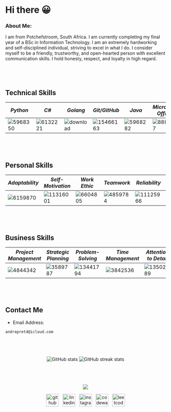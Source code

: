 # Hi there 😀
### About Me:
I am from Potchefstroom, South Africa. I am currently completing my final year of a BSc in Information Technology. I am an extremely hardworking and self-disciplined individual, striving to excel in what I do. I consider myself to be a friendly, trustworthy, and open-hearted person with excellent communication skills. I hold honesty, respect, and loyalty in high regard.  

<br style="line-height: 3em;">

## Technical Skills

<div align="center">

| *Python*   | *C#*         | *Golang*     | *Git/GitHub* | *Java*       | *Microsoft Office* | *SQL*        |
|----------|------------|------------|------------|------------|------------------|------------|
| ![5968350](https://github.com/user-attachments/assets/30a866fa-68e6-4c14-9ce0-fc091ba02837) | ![6132221](https://github.com/user-attachments/assets/dbb611ba-1c13-4d08-9e44-891a6902d65b) | ![download](https://github.com/user-attachments/assets/7fd9eb17-95ce-49b9-a49a-6ccfeafa54ab) | ![15466163](https://github.com/user-attachments/assets/f3943f56-868e-43d7-a6d5-efd430fcf323) | ![5968282](https://github.com/user-attachments/assets/d193a005-5528-47e2-80d3-c356c86f684b) | ![888867](https://github.com/user-attachments/assets/735e6519-883a-405d-8f32-dfbd6a9d5277) | ![337953](https://github.com/user-attachments/assets/4646e2b4-4225-4636-a632-78a18603852d) |  

</div>  

<br style="line-height: 3em;">

## Personal Skills

<div align="center">

| *Adaptability*   | *Self-Motivation*         | *Work Ethic*     | *Teamwork* | *Reliability*       | *Proactivity* | *Leadership* |
|----------|------------|------------|------------|------------|------------------|---|
| ![6159870](https://github.com/user-attachments/assets/8dba64b0-81ca-4f99-86bf-94ccfcc8471c) | ![11316001](https://github.com/user-attachments/assets/9a7f267a-4565-47a0-91e4-21ca8236949d) | ![6604805](https://github.com/user-attachments/assets/c6269885-671f-42ca-9045-04335dda211c) | ![4859784](https://github.com/user-attachments/assets/61596eef-0823-481d-810f-3b035658ec76) | ![11125966](https://github.com/user-attachments/assets/194a6e9b-476e-4692-a2a7-24783865ce39) | ![3160778](https://github.com/user-attachments/assets/e40585e0-135d-4791-be80-928e4b325a64) | ![1478909](https://github.com/user-attachments/assets/12a0cfcc-4d8a-42fe-8a30-638d7a1834d6) |

</div>  

<br style="line-height: 3em;">

## Business Skills  

<div align="center">
  
| *Project Management*   | *Strategic Planning*         | *Problem-Solving*     | *Time Management* | *Attention to Detail* |
|---|---|---|---|---|
| ![4844342](https://github.com/user-attachments/assets/e24ac914-5291-4dc3-8495-c1541d6c8f7b) | ![3589787](https://github.com/user-attachments/assets/45fc1e37-bf61-4674-9d51-98c4c77296ac) | ![13441794](https://github.com/user-attachments/assets/472f07bf-c611-4f46-ad55-8c6ec3e61144) | ![3842536](https://github.com/user-attachments/assets/08581542-35d0-4ba0-9503-7b3f1a917ed5) | ![13502789](https://github.com/user-attachments/assets/c487dbea-c692-4c95-8288-bcc69cae088a) |
  
</div>  

<br style="line-height: 3em;">

## Contact Me

- Email Address: 

<pre>
<code id="email-command">andrepret4@icloud.com</code>
</pre>  

<br style="line-height: 3em;">

<div align="center">

![GitHub stats](https://github-readme-stats.vercel.app/api?username=AndreP04&show_icons=true&count_private=true)  ![GitHub streak stats](https://streak-stats.demolab.com/?user=AndreP04)

</div>


<br style="line-height: 3em;">

<p align="center">
  <img src="https://github.com/user-attachments/assets/01db191b-6a31-42f0-aa92-2d72d6ea82e7" />
</p>  

<p align="center">
  <a href="https://github.com/AndreP04"><img src='https://cdn.jsdelivr.net/npm/simple-icons@3.0.1/icons/github.svg' alt='github' height='40'></a>&nbsp;&nbsp;
  <a href="https://www.linkedin.com/in/andre-pretorius-680592285/"><img src='https://cdn.jsdelivr.net/npm/simple-icons@3.0.1/icons/linkedin.svg' alt='linkedin' height='40'></a>&nbsp;&nbsp;
  <a href="https://www.instagram.com/_andrepretorius_/"><img src='https://cdn.jsdelivr.net/npm/simple-icons@3.0.1/icons/instagram.svg' alt='instagram' height='40'></a>&nbsp;&nbsp;
  <a href="https://www.codewars.com/users/AndreP04"><img src='https://cdn.jsdelivr.net/npm/simple-icons@3.0.1/icons/codewars.svg' alt='codewars' height='40'></a>&nbsp;&nbsp;
  <a href="https://leetcode.com/u/AndrePret04/"><img src='https://cdn.jsdelivr.net/npm/simple-icons@3.0.1/icons/leetcode.svg' alt='leetcode' height='40'></a>
</p>
